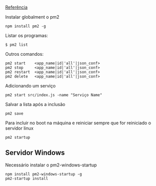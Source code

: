 [Referência](https://www.npmjs.com/package/pm2)

Instalar globalment o pm2

```
npm install pm2 -g
```

Listar os programas:

```
$ pm2 list
```

Outros comandos:

```
pm2 start    <app_name|id|'all'|json_conf>
pm2 stop     <app_name|id|'all'|json_conf>
pm2 restart  <app_name|id|'all'|json_conf>
pm2 delete   <app_name|id|'all'|json_conf>
```

Adicionando um serviço
```
pm2 start src/index.js -name "Serviço Name"
```

Salvar a lista após a inclusão

```
pm2 save
```

Para incluir no boot na máquina e reiniciar sempre que for reiniciado o servidor linux

```
pm2 startup
```

## Servidor Windows
Necessário instalar o pm2-windows-startup 
```
npm install pm2-windows-startup -g
pm2-startup install
```
